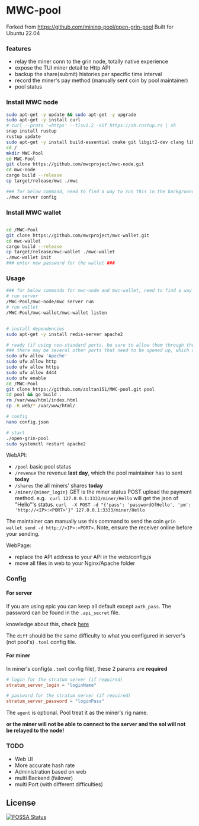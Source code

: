 # MWC-pool 
Forked from https://github.com/mining-pool/open-grin-pool
Built for Ubuntu 22.04

### features
- relay the miner conn to the grin node, totally native experience
- expose the TUI miner detail to Http API
- backup the share(submit) histories per specific time interval
- record the miner's pay method (manually sent coin by pool maintainer)
- pool status


### Install MWC node
```bash
sudo apt-get -y update && sudo apt-get -y upgrade
sudo apt-get -y install curl
# curl --proto '=https' --tlsv1.2 -sSf https://sh.rustup.rs | sh
snap install rustup
rustup update
sudo apt-get -y install build-essential cmake git libgit2-dev clang libncurses-dev libncurses5-dev libncursesw5-dev zlib1g-dev pkg-config libssl-dev llvm zlib1g-dev linux-headers-generic
cd /
mkdir MWC-Pool
cd MWC-Pool
git clone https://github.com/mwcproject/mwc-node.git
cd mwc-node
cargo build --release
cp target/release/mwc ./mwc

### for below command, need to find a way to run this in the background, rather than the foreground. That way we can continue with other scripts, as well as set the node to launch at startup without manual intervention ###
./mwc server config
```


### Install MWC wallet
```bash

cd /MWC-Pool
git clone https://github.com/mwcproject/mwc-wallet.git
cd mwc-wallet
cargo build --release
cp target/release/mwc-wallet ./mwc-wallet
./mwc-wallet init
### enter new password for the wallet ###
```


### Usage

```bash
### for below commands for mwc-node and mwc-wallet, need to find a way to run them in the background, rather than the foreground. That way we can continue with other scripts, as well as set the node to launch at startup without manual intervention or necessitating a detached screen session ###
# run server
/MWC-Pool/mwc-node/mwc server run
# run wallet
/MWC-Pool/mwc-wallet/mwc-wallet listen


# install dependencies
sudo apt-get -y install redis-server apache2 

# ready (if using non-standard ports, be sure to allow them through the firewall via 'sudo ufw allow <port #>')
### there may be several other ports that need to be opened up, which are not included here. Will need to parse through the config / toml files to discover them ###
sudo ufw allow 'Apache'
sudo ufw allow http
sudo ufw allow https
sudo ufw allow 4444
sudo ufw enable
cd /MWC-Pool
git clone https://github.com/zoltan151/MWC-pool.git pool
cd pool && go build .
rm /var/www/html/index.html
cp -R web/* /var/www/html/

# config
nano config.json

# start
./open-grin-pool
sudo systemctl restart apache2

```

WebAPI:
- `/pool` basic pool status
- `/revenue` the revenue **last day**, which the pool maintainer has to sent **today**
- `/shares` the all miners' shares **today**
- `/miner/{miner_login}` GET is the miner status
POST upload the payment method. e.g. ` curl 127.0.0.1:3333/miner/Hello` will get the json of "Hello"'s status. `curl  -X POST -d "{'pass': 'passwordOfHello', 'pm': 'http://<IP>:<PORT>'}" 127.0.0.1:3333/miner/Hello`

The maintainer can manually use this command to send the coin `grin wallet send -d http://<IP>:<PORT>`. Note, ensure the receiver online before your sending.

WebPage:
- replace the API address to your API in the web/config.js
- move all files in web to your Nginx/Apache folder

### Config

#### For server

If you are using epic you can keep all default except `auth_pass`. The password can be found in the `.api_secret` file. 
    
knowledge about this, check [here](https://github.com/mimblewimble/grin/blob/master/doc/api/api.md)

The `diff` should be the same difficulty to what you configured in server's (not pool's) `.toml` config file.


#### For miner

In miner's config(a `.toml` config file), these 2 params are **required**

```toml
# login for the stratum server (if required)
stratum_server_login = "loginName"

# password for the stratum server (if required)
stratum_server_password = "loginPass"
```

The `agent` is optional. Pool treat it as the miner's rig name.

**or the miner will not be able to connect to the server and the sol will not be relayed to the node!**

### TODO
- Web UI
- More accurate hash rate
- Administration based on web
- multi Backend (failover)
- multi Port (with different difficulties)


## License
[![FOSSA Status](https://app.fossa.io/api/projects/git%2Bgithub.com%2Fmaoxs2%2Fopen-grin-pool.svg?type=large)](https://app.fossa.io/projects/git%2Bgithub.com%2Fmaoxs2%2Fopen-grin-pool?ref=badge_large)
